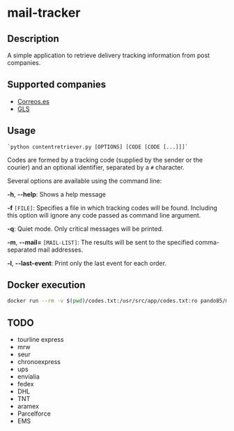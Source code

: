 # mail-tracker

## Description
A simple application to retrieve delivery tracking information from post companies.

## Supported companies
* [Correos.es](http://www.correos.es)
* [GLS](https://www.gls-group.eu)

## Usage
    `python contentretriever.py [OPTIONS] [CODE [CODE [...]]]`

Codes are formed by a tracking code (supplied by the sender or the courier) and an optional identifier, separated by a `#` character.

Several options are available using the command line:

**-h**, **--help**: Shows a help message

**-f** `[FILE]`: Specifies a file in which tracking codes will be found. Including this option will ignore any code passed as command line argument.
 
**-q**: Quiet mode. Only critical messages will be printed.

**-m**, **--mail=** `[MAIL-LIST]`: The results will be sent to the specified comma-separated mail addresses. 

**-l**, **--last-event**: Print only the last event for each order.

## Docker execution
```bash
docker run --rm -v $(pwd)/codes.txt:/usr/src/app/codes.txt:ro pando85/mailtracker
```

## TODO
- tourline express
- mrw
- seur
- chronoexpress
- ups
- envialia
- fedex
- DHL
- TNT
- aramex
- Parcelforce
- EMS

